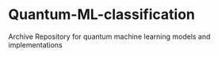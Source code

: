 # Quantum-ML-classification
Archive Repository for quantum machine learning models and implementations
